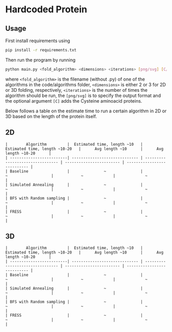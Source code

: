 # Hardcoded Protein

## Usage

First install requirements using

```bash
pip install -r requirements.txt
```

Then run the program by running

```bash
python main.py <fold_algorithm> <dimensions> <iterations> [png/svg] [C/c]
```

where `<fold_algorithm>` is the filename (without .py) of one of the algorithms in the code/algorithms folder, `<dimensions>` is either 2 or 3 for 2D or 3D folding, respectively, `<iterations>` is the number of times the algorithm should be run, the `[png/svg]` is to specify the output format and the optional argument `[C]` adds the Cysteine aminoacid proteins.


Below follows a table on the estimate time to run a certain algorithm in 2D or 3D based on the length of the protein itself.

## 2D

```
|        Algorithm         |  Estimated time, length ~10   |  Estimated time, length ~10-20   |      Avg length ~10      |      Avg length ~10-20      |
| -------------------------| ----------------------------- | -------------------------------- | ------------------------ | --------------------------- |
| Baseline                 |               ~               |              ~                   |            ~             |             ~               |
| Simulated Annealing      |               ~               |              ~                   |            ~             |             ~               |
| BFS with Random sampling |               ~               |              ~                   |            ~             |             ~               |
| FRESS                    |               ~               |              ~                   |            ~             |             ~               |
```


## 3D

```
|        Algorithm         |  Estimated time, length ~10   |  Estimated time, length ~10-20   |      Avg length ~10      |      Avg length ~10-20      |
| -------------------------| ----------------------------- | -------------------------------- | ------------------------ | --------------------------- |
| Baseline                 |               ~               |              ~                   |            ~             |             ~               |
| Simulated Annealing      |               ~               |              ~                   |            ~             |             ~               |
| BFS with Random sampling |               ~               |              ~                   |            ~             |             ~               |
| FRESS                    |               ~               |              ~                   |            ~             |             ~               |

```
